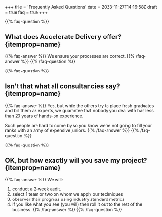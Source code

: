 +++
title = 'Frequently Asked Questions'
date = 2023-11-27T14:16:58Z
draft = true
faq = true
+++


{{% faq-question %}}
## What does Accelerate Delivery offer? {itemprop=name}
{{% faq-answer %}}
We ensure your processes are correct.
{{% /faq-answer %}}
{{% /faq-question %}}


{{% faq-question %}}
## Isn't that what all consultancies say? {itemprop=name}
{{% faq-answer %}}
Yes, but while the others try to place fresh graduates and bill them as experts, we guarantee that nobody you deal with has less than 20 years of hands-on experience.

Such people are hard to come by so you know we're not going to fill your ranks with an army of expensive juniors.
{{% /faq-answer %}}
{{% /faq-question %}}

{{% faq-question %}}
## OK, but how exactly will you save my project? {itemprop=name}
{{% faq-answer %}}
We will:
1. conduct a 2-week audit.
2. select 1 team or two on whom we apply our techniques
3. observer their progress using industry standard metrics
4. if you like what you see (you will) then roll it out to the rest of the business.
{{% /faq-answer %}}
{{% /faq-question %}}

